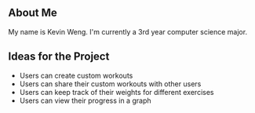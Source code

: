 ## About Me

My name is Kevin Weng. I'm currently a 3rd year computer science major.

## Ideas for the Project

-   Users can create custom workouts
-   Users can share their custom workouts with other users
-   Users can keep track of their weights for different exercises
-   Users can view their progress in a graph
